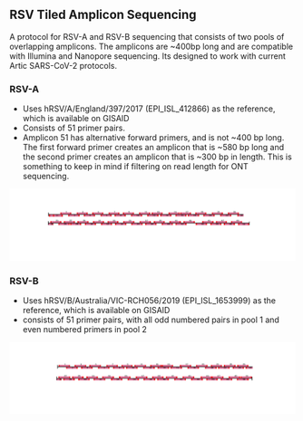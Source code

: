 RSV Tiled Amplicon Sequencing 
--

A protocol for RSV-A and RSV-B sequencing that consists of two pools of overlapping amplicons. The amplicons are ~400bp long and are compatible with Illumina and Nanopore sequencing. Its designed to work with current Artic SARS-CoV-2 protocols. 

### RSV-A
- Uses hRSV/A/England/397/2017 (EPI_ISL_412866) as the reference, which is available on GISAID
- Consists of 51 primer pairs.
- Amplicon 51 has alternative forward primers, and is not ~400 bp long. The first forward primer creates an amplicon that is ~580 bp long and the second primer creates an amplicon that is ~300 bp in length. This is something to keep in mind if filtering on read length for ONT sequencing. 

![Primer Scheme](RSVA_scheme_plot.png) 

### RSV-B
- Uses hRSV/B/Australia/VIC-RCH056/2019 (EPI_ISL_1653999) as the reference, which is available on GISAID
- consists of 51 primer pairs, with all odd numbered pairs in pool 1 and even numbered primers in pool 2

![Primer Scheme](RSVB_scheme_plot.png) 
